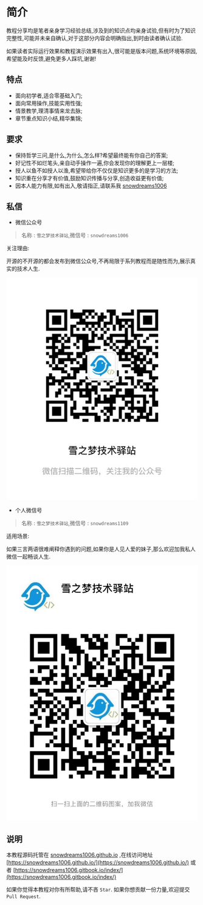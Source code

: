 # 简介 

教程分享均是笔者亲身学习经验总结,涉及到的知识点均亲身试验,但有时为了知识完整性,可能并未亲自确认,对于这部分内容会明确指出,到时由读者确认试验.

如果读者实际运行效果和教程演示效果有出入,很可能是版本问题,系统环境等原因,希望能及时反馈,避免更多人踩坑,谢谢!

## 特点

- 面向初学者,适合零基础入门;
- 面向常用操作,技能实用性强;
- 情景教学,理清事情来龙去脉;
- 章节重点知识小结,精华集锦;

## 要求

- 保持哲学三问,是什么,为什么,怎么样?希望最终能有你自己的答案;
- 好记性不如烂笔头,亲自动手操作一遍,你会发现你的理解更上一层楼;
- 授人以鱼不如授人以渔,希望带给你不仅仅是知识更多的是学习的方法;
- 知识重在分享才有价值,鼓励知识传播与分享,创造收益更有价值;
- 因本人能力有限,如有出入,敬请指正,请联系我 [snowdreams1006](https://github.com/snowdreams1006/)

## 私信

- 微信公众号 

> 名称 : `雪之梦技术驿站`,微信号 : `snowdreams1006` 

关注理由:

开源的不开源的都会发布到微信公众号,不再局限于系列教程而是随性而为,展示真实的技术人生.

![snowdreams1006-wechat-public.jpeg](snowdreams1006-wechat-public.jpeg)

- 个人微信号

> 名称 : `雪之梦技术驿站`,微信号 : `snowdreams1109`

适用场景:

如果三言两语很难阐释你遇到的问题,如果你是人见人爱的妹子,那么欢迎加我私人微信一起畅谈人生.

![snowdreams1109-wechat-private.jpeg](snowdreams1109-wechat-private.jpeg)

## 说明

本教程源码托管在 [snowdreams1006.github.io](https://github.com/snowdreams1006/snowdreams1006.github.io) ,在线访问地址 [https://snowdreams1006.github.io/](https://snowdreams1006.github.io/) 或者 [https://snowdreams1006.gitbook.io/index/](https://snowdreams1006.gitbook.io/index/)

如果你觉得本教程对你有所帮助,请不吝 `Star`.
如果你想贡献一份力量,欢迎提交 `Pull Request`.
